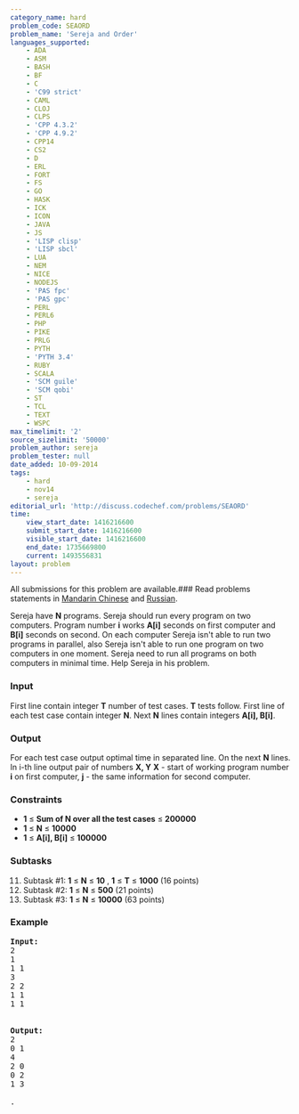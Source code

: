```yaml
---
category_name: hard
problem_code: SEAORD
problem_name: 'Sereja and Order'
languages_supported:
    - ADA
    - ASM
    - BASH
    - BF
    - C
    - 'C99 strict'
    - CAML
    - CLOJ
    - CLPS
    - 'CPP 4.3.2'
    - 'CPP 4.9.2'
    - CPP14
    - CS2
    - D
    - ERL
    - FORT
    - FS
    - GO
    - HASK
    - ICK
    - ICON
    - JAVA
    - JS
    - 'LISP clisp'
    - 'LISP sbcl'
    - LUA
    - NEM
    - NICE
    - NODEJS
    - 'PAS fpc'
    - 'PAS gpc'
    - PERL
    - PERL6
    - PHP
    - PIKE
    - PRLG
    - PYTH
    - 'PYTH 3.4'
    - RUBY
    - SCALA
    - 'SCM guile'
    - 'SCM qobi'
    - ST
    - TCL
    - TEXT
    - WSPC
max_timelimit: '2'
source_sizelimit: '50000'
problem_author: sereja
problem_tester: null
date_added: 10-09-2014
tags:
    - hard
    - nov14
    - sereja
editorial_url: 'http://discuss.codechef.com/problems/SEAORD'
time:
    view_start_date: 1416216600
    submit_start_date: 1416216600
    visible_start_date: 1416216600
    end_date: 1735669800
    current: 1493556831
layout: problem
---
```

All submissions for this problem are available.###  Read problems statements in [Mandarin Chinese](http://www.codechef.com/download/translated/NOV14/mandarin/SEAORD.pdf) and [Russian](http://www.codechef.com/download/translated/NOV14/russian/SEAORD.pdf).

Sereja have **N** programs. Sereja should run every program on two computers. Program number **i** works **A\[i\]** seconds on first computer and **B\[i\]** seconds on second. On each computer Sereja isn't able to run two programs in parallel, also Sereja isn't able to run one program on two computers in one moment. Sereja need to run all programs on both computers in minimal time. Help Sereja in his problem.

### Input

First line contain integer **T** number of test cases. **T** tests follow. First line of each test case contain integer **N**. Next **N** lines contain integers **A\[i\], B\[i\]**.

### Output

For each test case output optimal time in separated line. On the next **N** lines. In i-th line output pair of numbers **X, Y** **X** - start of working program number **i** on first computer, **j** - the same information for second computer.

### Constraints

- **1** ≤ **Sum of N over all the test cases** ≤  **200000**
- **1** ≤ **N** ≤  **10000**
- **1** ≤ **A\[i\], B\[i\]** ≤  **100000**

### Subtasks

11. Subtask #1: **1** ≤ **N** ≤  **10** , **1** ≤ **T** ≤  **1000** (16 points)
12. Subtask #2: **1** ≤ **N** ≤  **500** (21 points)
13. Subtask #3: **1** ≤ **N** ≤  **10000** (63 points)
### Example

<pre><b>Input:</b>
2
1
1 1
3
2 2
1 1
1 1


<b>Output:</b>
2
0 1
4
2 0
0 2
1 3

.
</pre>